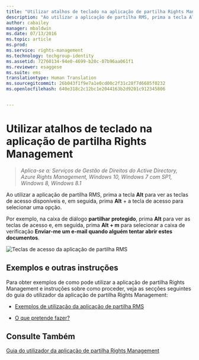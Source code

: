 ```yaml
---
title: "Utilizar atalhos de teclado na aplicação de partilha Rights Management | Azure RMS"
description: "Ao utilizar a aplicação de partilha RMS, prima a tecla Alt para ver as teclas de acesso disponíveis e, em seguida, prima Alt + a tecla de acesso para selecionar uma opção."
author: cabailey
manager: mbaldwin
ms.date: 07/13/2016
ms.topic: article
ms.prod: 
ms.service: rights-management
ms.technology: techgroup-identity
ms.assetid: 72760134-94e0-4699-b20c-07b96aa061f1
ms.reviewer: esaggese
ms.suite: ems
translationtype: Human Translation
ms.sourcegitcommit: 26b043f1f9e7a1e0cd00c2f31c28f7d6685f0232
ms.openlocfilehash: 640e318c2c12bc1e2044163b2d9201c912345806


---
```


# Utilizar atalhos de teclado na aplicação de partilha Rights Management

>*Aplica-se a: Serviços de Gestão de Direitos do Active Directory, Azure Rights Management, Windows 10, Windows 7 com SP1, Windows 8, Windows 8.1*

Ao utilizar a aplicação de partilha RMS, prima a tecla **Alt** para ver as teclas de acesso disponíveis e, em seguida, prima **Alt** + a tecla de acesso para selecionar uma opção.

Por exemplo, na caixa de diálogo **partilhar protegido**, prima **Alt** para ver as teclas de acesso e, em seguida, prima **Alt + m** para selecionar a caixa de verificação **Enviar-me um e-mail quando alguém tentar abrir estes documentos**.

![Teclas de acesso da aplicação de partilha RMS](../media/ADRMS_MSRMSApp_AccessKeys.png)

## Exemplos e outras instruções
Para obter exemplos de como pode utilizar a aplicação de partilha Rights Management e instruções sobre como proceder, veja as secções seguintes do guia do utilizador da aplicação de partilha Rights Management:

-   [Exemplos de utilização da aplicação de partilha RMS](sharing-app-user-guide.md#examples-for-using-the-rms-sharing-application)

-   [O que pretende fazer?](sharing-app-user-guide.md#what-do-you-want-to-do)

## Consulte Também
[Guia do utilizador da aplicação de partilha Rights Management](sharing-app-user-guide.md)



<!--HONumber=Aug16_HO4-->


